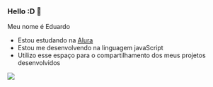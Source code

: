 ### Hello :D 🐢

Meu nome é Eduardo

- Estou estudando na [Alura](https://www.alura.com.br)
- Estou me desenvolvendo na linguagem javaScript
- Utilizo esse espaço para o compartilhamento dos meus projetos desenvolvidos

![](https://media.tenor.com/TicCb9SMHLYAAAAM/kys-hatsune-miku.gif)
